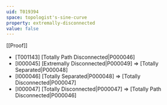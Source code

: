 ```yaml
---
uid: T019394
space: topologist's-sine-curve
property: extremally-disconnected
value: false
---
```

[[Proof]]

* [T001143] [Totally Path Disconnected|P000046]
* [I000045] [Extremally Disconnected|P000049] => [Totally Separated|P000048]
* [I000046] [Totally Separated|P000048] => [Totally Disconnected|P000047]
* [I000047] [Totally Disconnected|P000047] => [Totally Path Disconnected|P000046]

